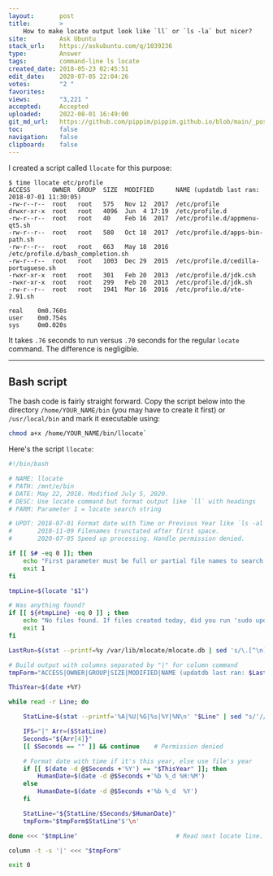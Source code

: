 ```yaml
---
layout:       post
title:        >
    How to make locate output look like `ll` or `ls -la` but nicer?
site:         Ask Ubuntu
stack_url:    https://askubuntu.com/q/1039236
type:         Answer
tags:         command-line ls locate
created_date: 2018-05-23 02:45:51
edit_date:    2020-07-05 22:04:26
votes:        "2 "
favorites:    
views:        "3,221 "
accepted:     Accepted
uploaded:     2022-08-01 16:49:00
git_md_url:   https://github.com/pippim/pippim.github.io/blob/main/_posts/2018/2018-05-23-How-to-make-locate-output-look-like-_ll_-or-_ls-la_-but-nicer_.md
toc:          false
navigation:   false
clipboard:    false
---
```


I created a script called `llocate` for this purpose:

``` 
$ time llocate etc/profile
ACCESS      OWNER  GROUP  SIZE  MODIFIED      NAME (updatdb last ran: 2018-07-01 11:30:05)
-rw-r--r--  root   root   575   Nov 12  2017  /etc/profile
drwxr-xr-x  root   root   4096  Jun  4 17:19  /etc/profile.d
-rw-r--r--  root   root   40    Feb 16  2017  /etc/profile.d/appmenu-qt5.sh
-rw-r--r--  root   root   580   Oct 18  2017  /etc/profile.d/apps-bin-path.sh
-rw-r--r--  root   root   663   May 18  2016  /etc/profile.d/bash_completion.sh
-rw-r--r--  root   root   1003  Dec 29  2015  /etc/profile.d/cedilla-portuguese.sh
-rwxr-xr-x  root   root   301   Feb 20  2013  /etc/profile.d/jdk.csh
-rwxr-xr-x  root   root   299   Feb 20  2013  /etc/profile.d/jdk.sh
-rw-r--r--  root   root   1941  Mar 16  2016  /etc/profile.d/vte-2.91.sh

real	0m0.760s
user	0m0.754s
sys 	0m0.020s
```

It takes `.76` seconds to run versus `.70` seconds for the regular `locate` command. The difference is negligible.

----------

## Bash script

The bash code is fairly straight forward. Copy the script below into the directory `/home/YOUR_NAME/bin` (you may have to create it first) or `/usr/local/bin` and mark it executable using:



``` bash
chmod a+x /home/YOUR_NAME/bin/llocate`
```

Here's the script `llocate`:

``` bash
#!/bin/bash

# NAME: llocate
# PATH: /mnt/e/bin
# DATE: May 22, 2018. Modified July 5, 2020.
# DESC: Use locate command but format output like `ll` with headings
# PARM: Parameter 1 = locate search string

# UPDT: 2018-07-01 Format date with Time or Previous Year like `ls -al`.
#       2018-11-09 Filenames trunctated after first space.
#       2020-07-05 Speed up processing. Handle permission denied.

if [[ $# -eq 0 ]]; then
    echo "First parameter must be full or partial file names to search for."
    exit 1
fi

tmpLine=$(locate "$1")

# Was anything found?
if [[ ${#tmpLine} -eq 0 ]] ; then
    echo "No files found. If files created today, did you run 'sudo updatedb' after?"
    exit 1
fi

LastRun=$(stat --printf=%y /var/lib/mlocate/mlocate.db | sed 's/\.[^\n]*//')

# Build output with columns separated by "|" for column command
tmpForm="ACCESS|OWNER|GROUP|SIZE|MODIFIED|NAME (updatdb last ran: $LastRun)"$'\n'

ThisYear=$(date +%Y)

while read -r Line; do

    StatLine=$(stat --printf='%A|%U|%G|%s|%Y|%N\n' "$Line" | sed "s/'//g")

    IFS="|" Arr=($StatLine)
    Seconds="${Arr[4]}"
    [[ $Seconds == "" ]] && continue    # Permission denied

    # Format date with time if it's this year, else use file's year
    if [[ $(date -d @$Seconds +'%Y') == "$ThisYear" ]]; then
        HumanDate=$(date -d @$Seconds +'%b %_d %H:%M')
    else
        HumanDate=$(date -d @$Seconds +'%b %_d  %Y')
    fi

    StatLine="${StatLine/$Seconds/$HumanDate}"
    tmpForm="$tmpForm$StatLine"$'\n'

done <<< "$tmpLine"                           # Read next locate line.

column -t -s '|' <<< "$tmpForm"

exit 0
```

  [1]: https://askubuntu.com/questions/1039220/sed-or-something-to-delete-everything-after-first-space-up-to

